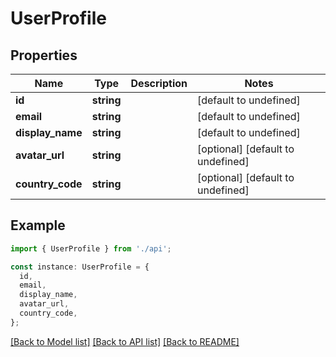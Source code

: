 # UserProfile

## Properties

| Name             | Type       | Description | Notes                             |
| ---------------- | ---------- | ----------- | --------------------------------- |
| **id**           | **string** |             | [default to undefined]            |
| **email**        | **string** |             | [default to undefined]            |
| **display_name** | **string** |             | [default to undefined]            |
| **avatar_url**   | **string** |             | [optional] [default to undefined] |
| **country_code** | **string** |             | [optional] [default to undefined] |

## Example

```typescript
import { UserProfile } from './api';

const instance: UserProfile = {
  id,
  email,
  display_name,
  avatar_url,
  country_code,
};
```

[[Back to Model list]](../README.md#documentation-for-models) [[Back to API list]](../README.md#documentation-for-api-endpoints) [[Back to README]](../README.md)
